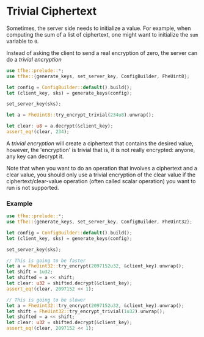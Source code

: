 # Trivial Ciphertext

Sometimes, the server side needs to initialize a value.
For example, when computing the sum of a list of ciphertext,
one might want to initialize the `sum` variable to `0`.

Instead of asking the client to send a real encryption of zero,
the server can do a *trivial encryption*

```rust
use tfhe::prelude::*;
use tfhe::{generate_keys, set_server_key, ConfigBuilder, FheUint8};

let config = ConfigBuilder::default().build();
let (client_key, sks) = generate_keys(config);

set_server_key(sks);

let a = FheUint8::try_encrypt_trivial(234u8).unwrap();

let clear: u8 = a.decrypt(&client_key);
assert_eq!(clear, 234);
```

A *trivial encryption* will create a ciphertext that contains
the desired value, however, the 'encryption' is trivial that is,
it is not really encrypted: anyone, any key can decrypt it.

Note that when you want to do an operation that involves a ciphertext
and a clear value, you should only use a trivial encryption of the clear
value if the ciphertext/clear-value operation (often called scalar operation) you want to run is not supported.

### Example

```rust
use tfhe::prelude::*;
use tfhe::{generate_keys, set_server_key, ConfigBuilder, FheUint32};

let config = ConfigBuilder::default().build();
let (client_key, sks) = generate_keys(config);

set_server_key(sks);

// This is going to be faster
let a = FheUint32::try_encrypt(2097152u32, &client_key).unwrap();
let shift = 1u32;
let shifted = a << shift;
let clear: u32 = shifted.decrypt(&client_key);
assert_eq!(clear, 2097152 << 1);

// This is going to be slower
let a = FheUint32::try_encrypt(2097152u32, &client_key).unwrap();
let shift = FheUint32::try_encrypt_trivial(1u32).unwrap();
let shifted = a << shift;
let clear: u32 = shifted.decrypt(&client_key);
assert_eq!(clear, 2097152 << 1);
```
